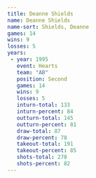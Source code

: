 ```yaml
---
title: Deanne Shields
name: Deanne Shields
name-sort: Shields, Deanne
games: 14
wins: 9
losses: 5
years:
 - year: 1995
   event: Hearts
   team: "AB"
   position: Second
   games: 14
   wins: 9
   losses: 5
   inturn-total: 133
   inturn-percent: 84
   outturn-total: 145
   outturn-percent: 81
   draw-total: 87
   draw-percent: 78
   takeout-total: 191
   takeout-percent: 85
   shots-total: 278
   shots-percent: 82
---
```

